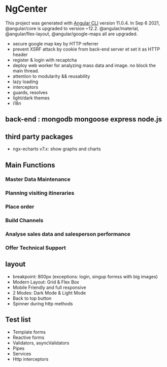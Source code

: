 # NgCenter

This project was generated with [Angular CLI](https://github.com/angular/angular-cli) version 11.0.4. In Sep 6 2021, @angular/core is upgraded to version ~12.2. @angular/material, @angular/flex-layout, @angular/google-maps all are upgraded.

- secure google map key by HTTP referrer
- prevent XSRF attack by cookie from back-end server et set it as HTTP header
- register & login with recaptcha
- deploy web worker for analyzing mass data and image. no block the main thread.
- attention to modularity && reusability
- lazy loading
- interceptors
- guards, resolves
- light/dark themes
- i18n

## back-end : mongodb mongoose express node.js

## third party packages

- ngx-echarts v7.x: show graphs and charts

## Main Functions

### Master Data Maintenance

### Planning visiting itineraries

### Place order

### Build Channels

### Analyse sales data and salesperson performance

### Offer Technical Support

## layout

- breakpoint: 800px (exceptions: login, singup formss with big images)
- Modern Layout: Grid & Flex Box
- Mobile Friendly and full responsive
- 2 Modes: Dark Mode & Light Mode
- Back to top button
- Spinner during http methods

## Test list

- Template forms
- Reactive forms
- Validators, asyncValidators
- Pipes
- Services
- Http interceptors
